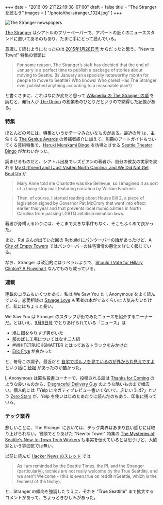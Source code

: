 +++
date = "2016-09-21T22:19:38-07:00"
draft = false
title = "The Stranger を読もう"
images = [ "/photo/the-stranger_1024.jpg" ]
+++

<div class="photo">
<img src="/photo/the-stranger_1024.jpg"
     srcset="/photo/the-stranger_1024.jpg 1024w,
             /photo/the-stranger_2304.jpg 2304w"
     alt="The Stranger newspapers">
</div>

[The Stranger](http://www.thestranger.com/) はシアトルのフリーペーパーで、アパートの近くのニューススタンドに置いてあるのもあり、たまに手にとって読んでいる。

意識して読むようになったのは [2015年1月28日号](http://www.thestranger.com/issues/21563013/2015-01-28) からだったと思う。"New to Town!" 特集の冒頭に

> For some reason, The Stranger’s staff has decided that the end of January is a perfect time to publish a package of stories about moving to Seattle. (Is January an especially noteworthy month for people to move to Seattle? Who knows! Who cares! Has The Stranger ever published anything according to a reasonable plan?)

と書くさまに、これはなにか変だと思って [Wikipedia の The Stranger の項](https://en.wikipedia.org/wiki/The_Stranger_(newspaper)) を読むと、発行人が [The Onion](http://www.theonion.com/) の創業者のひとりだというので納得した記憶がある。

### 特集

ほとんどの号には、特集というかテーマみたいなものがある。[最近の号](http://www.thestranger.com/issues/24548712/2016-09-14) は、主催する [The Genius Awards](http://www.thestranger.com/genius-awards-2016) の候補者紹介に加えて、別冊のアートガイドもついてくる芸術特集で、[Haruki Murakami Bingo](http://www.incidentalcomics.com/2012/06/haruki-murakami-bingo.html) を彷彿とさせる [Seattle Theater Bingo](http://www.thestranger.com/theater/2016/09/12/24555198/seattle-theater-bingo) がかわいかった。

読ませるものだと、シアトル出身でレズビアンの著者が、自分の彼女の実家を訪れる [My Girlfriend and I Just Visited North Carolina, and We Did Not Get Beat Up](http://www.thestranger.com/features/2016/06/22/24238335/queer-issue-my-girlfriend-and-i-just-visited-north-carolina-and-we-did-not-get-beat-uphhh) が

> Mary Anne told me Charlotte was like Bellevue, so I imagined it as sort of a fancy strip mall featuring narration by William Faulkner.

> Then, of course, I started reading about House Bill 2, a piece of legislation signed by Governor Pat McCrory that went into effect earlier this year and that prevents local municipalities in North Carolina from passing LGBTQ antidiscrimination laws.

著者が身構えるわりには、そこまで大きな事件もなく、そこもふくめて良かった。

また、[Rui さんが出ていた回の Rebuild](http://rebuild.fm/153a/) にバンクーバーの話があったけど、[A City of Empty Towers](http://www.thestranger.com/features/2016/08/03/24419129/a-city-of-empty-towers-what-seattle-can-learn-from-vancouvers-real-estate-crisis) ではバンクーバーの住宅事情の悪化を詳しく報じている。

なお、Stranger は政治的にはリベラルよりで、[Should I Vote for Hillary Clinton? A Flowchart](http://www.thestranger.com/department-of-columns/2016/07/27/24395959/new-column) なんてものも載っている。

### 連載

連載のコラムもいくつかあり、私は We Saw You と I, Anonymous をよく読んでいる。恋愛相談の [Savege Love](http://www.thestranger.com/savage-love/) も著者の本がでるくらいに人気みたいだけど、私にはちょっと長い。

We Saw You は Stranger のスタッフが街でみたニュースを紹介するコーナーだ。とはいえ、[9月6日号](http://www.thestranger.com/we-saw-you/2016/09/06/24541415/we-saw-you-feeding-the-birds-way-too-much-food-and-making-fun-of-black-lives-matter-with-your-truck) でとりあげられている「ニュース」は

* 鳩に餌をやりすぎ男がいた
* 服のばし工場についてはなす二人組
* #WHITETRUCKSMATTER とはってあるトラックをみかけた
* [Eric Frye](http://www.thestranger.com/events/24441222/eric-frye-raica-rm-francis) が良かった

と、毎号この調子。最近だと [自宅でポルノを見ているのが外から丸見えですよ](http://www.thestranger.com/we-saw-you/2016/04/20/23980625/we-saw-you-harassing-women-outside-the-library-being-a-brat-on-the-bus-and-watching-porn-on-mercer-island) という話に [続報](http://www.thestranger.com/we-saw-you/2016/07/06/24305921/we-saw-you-get-a-sparkler-on-your-birthday-cake-in-fremont-and-almost-get-hit-by-a-firework-in-ballard) があったのが酷かった。

I, Anonymous は匿名投書コーナーで、投稿される話は [Thanks for Coming](http://www.thestranger.com/i-anonymous/2016/07/20/24361838/i-anonymous) のような良いものから、[Disgraceful Delivery Guy](http://www.thestranger.com/i-anonymous/2016/09/06/24541445/i-anonymous) のような酷いものまで幅広い。個人的には「Yelp にネガティブレビュー書いてないで、店にいえば?」という [Zero Stars](http://www.thestranger.com/seattle/i-anonymous/Content?oid=21628064) が、Yelp を使いはじめたあたりに読んだのもあり、印象に残っている。

### テック業界

悲しいことに、The Stranger においては、テック業界はあまり良い感じには取り上げられない。冒頭でとりあげた "New to Town!" 特集の [The Mysteries of Seattle's New-to-Town Tech Workers](http://www.thestranger.com/seattle/the-mysteries-of-seattles-new-to-town-tech-workers/Content?oid=21567302) も事実を伝えているとは思うけど、大歓迎という雰囲気では無い。

以前に読んだ [Hacker News のスレッド](https://news.ycombinator.com/item?id=11537307) では

> As I am reminded by the Seattle Times, the PI, and the Stranger (particularly), techies are not really welcome by the True Seattlite, and we aren't Welcome - (this is even true on reddit r/Seattle, which is the techiest of the techy).

と、Stranger の傾向を強調したうえに、それを "True Seattlite" まで拡大するコメントがあって、ちょっときびしみがあった。
